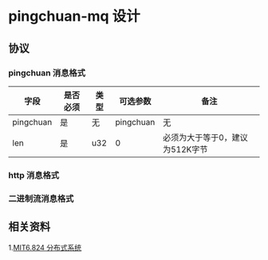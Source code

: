 # pingchuan-mq 设计

## 协议
### pingchuan 消息格式
| 字段 | 是否必须 | 类型 | 可选参数 | 备注 |
| ---- | ---- | ---- |  ---- | ---- |
| pingchuan | 是 | 无 | pingchuan | 无 |
| len | 是 | u32 | 0 | 必须为大于等于0，建议为512K字节 |


### http 消息格式

### 二进制流消息格式

### 


## 相关资料
1.[MIT6.824 分布式系统](https://github.com/feixiao/Distributed-Systems)
